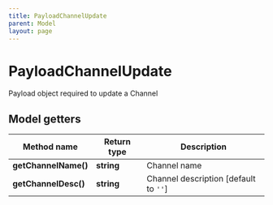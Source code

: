 ```yaml
---
title: PayloadChannelUpdate
parent: Model
layout: page
---
```


# PayloadChannelUpdate

Payload object required to update a Channel

## Model getters

Method name | Return type | Description
------------ | ------------- | -------------
**getChannelName()** | **string** | Channel name
**getChannelDesc()** | **string** | Channel description [default to `''`]

